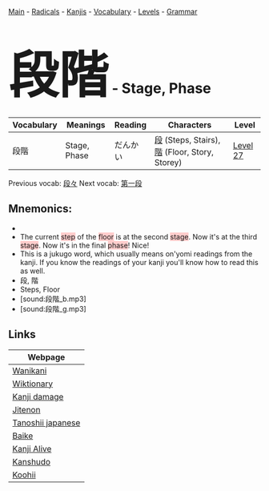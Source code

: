 <style> bigfont {font-size: 100px}</style>
[Main](../README.md) -
[Radicals](../radicals.md) -
[Kanjis](../kanjis.md) -
[Vocabulary](../vocabulary.md) -
[Levels](../levels.md) -
[Grammar](../grammar.md)
# <bigfont> 段階</bigfont> - Stage, Phase 

| Vocabulary | Meanings | Reading | Characters | Level |
| --- | --- | --- | --- | --- |
| 段階 | Stage, Phase | だんかい |  [段](../kanjis/段.md) (Steps, Stairs), [階](../kanjis/階.md) (Floor, Story, Storey) | [Level 27](../levels/wk_level27.md) |

Previous vocab: [段々](段々.md) Next vocab: [第一段](第一段.md) 

## Mnemonics:

* 
* The current <span style="background-color:#ffcccb"> step</span> of the <span style="background-color:#ffcccb"> floor</span> is at the second <span style="background-color:#ffcccb"> stage</span>. Now it's at the third <span style="background-color:#ffcccb"> stage</span>. Now it's in the final <span style="background-color:#ffcccb"> phase</span>! Nice!
* This is a jukugo word, which usually means on'yomi readings from the kanji. If you know the readings of your kanji you'll know how to read this as well.
* 段, 階
* Steps, Floor
* [sound:段階_b.mp3]
* [sound:段階_g.mp3]


## Links 

| Webpage |
| --- |
| [Wanikani          ](https://www.wanikani.com/kanji/段階) |
| [Wiktionary        ](https://en.wiktionary.org/wiki/段階) |
| [Kanji damage      ](http://www.kanjidamage.com/kanji/search?utf8=✓&q=段階) |
| [Jitenon           ](https://jitenon.com/kanji/段階) |
| [Tanoshii japanese ](https://www.tanoshiijapanese.com/dictionary/kanji.cfm?k=段階) |
| [Baike             ](https://baike.baidu.com/item/段階) |
| [Kanji Alive       ](https://app.kanjialive.com/段階) |
| [Kanshudo          ](https://www.kanshudo.com/searchmn?q=段階) |
| [Koohii            ](https://kanji.koohii.com/study/kanji/段階) |
